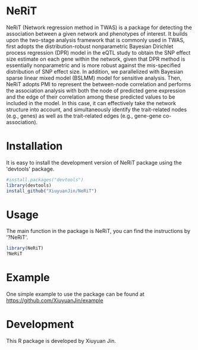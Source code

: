 # NeRiT
NeRiT (Network regression method in TWAS) is a package for detecting the association between a given network and phenotypes of interest. It builds upon the two-stage analysis framework that is commonly used in TWAS, first adopts the distribution-robust nonparametric Bayesian Dirichlet process regression (DPR) model in the eQTL study to obtain the SNP effect size estimate on each gene within the network, given that DPR method is essentially nonparametric and is more robust against the mis-specified distribution of SNP effect size. In addition, we parallelized with Bayesian sparse linear mixed model (BSLMM) model for sensitive analysis. Then, NeRiT adopts PMI to represent the between-node correlation and performs the association analysis with both the node of predicted gene expression and the edge of their correlation among these predicted values to be included in the model. In this case, it can effectively take the network structure into account, and simultaneously identify the trait-related nodes (e.g., genes) as well as the trait-related edges (e.g., gene-gene co-association).  

# Installation
It is easy to install the development version of NeRiT package using the 'devtools' package.  
```R
#install.packages("devtools")  
library(devtools)  
install_github("XiuyuanJin/NeRiT")  
```

# Usage
The main function in the package is NeRiT, you can find the instructions by '?NeRiT'.  
```R
library(NeRiT)  
?NeRiT  
```

# Example
One simple example to use the package can be found at https://github.com/XiuyuanJin/example  

# Development
This R package is developed by Xiuyuan Jin.  
